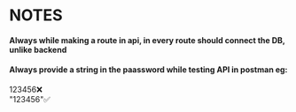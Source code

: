 # NOTES

#### Always while making a route in api, in every route should connect the DB, unlike backend
#### Always provide a string in the paassword while testing API in postman eg:
<p>123456❌<br/>"123456"✅</p>